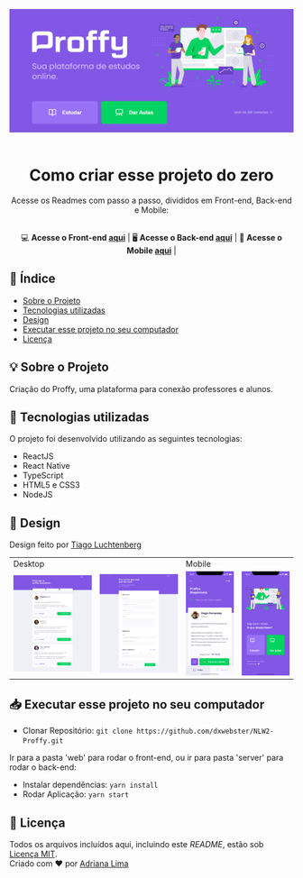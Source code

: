 <p align="center">
  <img src="./readme/Home.png"/>
  <br><br>
</p>

<h1 align="center">Como criar esse projeto do zero</h1> 
<div align="center">
Acesse os Readmes com passo a passo, divididos em Front-end, Back-end e Mobile:  <br><br>

💻 **Acesse o Front-end [aqui](https://github.com/dxwebster/NLW2-Proffy/tree/master/web)** | 
🖥 **Acesse o Back-end [aqui](https://github.com/dxwebster/NLW2-Proffy/tree/master/server)** | 
📱 **Acesse o Mobile [aqui](https://github.com/dxwebster/NLW2-Proffy/tree/master/mobile)** |
</div>


## 📑 Índice

- [Sobre o Projeto](#-sobre-o-projeto)
- [Tecnologias utilizadas](#-tecnologias-utilizadas)
- [Design](#-design)
- [Executar esse projeto no seu computador](#Executar-esse-projeto-no-seu-computador)
- [Licença](#-licença)

## 💡 Sobre o Projeto

Criação do Proffy, uma plataforma para conexão professores e alunos.

## 🚀 Tecnologias utilizadas

O projeto foi desenvolvido utilizando as seguintes tecnologias:

- ReactJS
- React Native
- TypeScript
- HTML5 e CSS3
- NodeJS

## 🎨 Design

Design feito por [Tiago Luchtenberg](https://www.instagram.com/tiagoluchtenberg/)

<table>
  <tr>
    <td colspan="2">Desktop</td>
    <td colspan="2">Mobile</td>
  </tr>
  <tr>
    <td><img src="./readme/preview-web.png" width=300 /></td><td><img src="./readme/Formulário.png" width=300 /></td>
    <td><img src="./readme/preview-mobile.png" width=180 /></td><td><img src="./readme/Home-mobile.png" width=180 /></td>
  </tr>
</table>


## 📥 Executar esse projeto no seu computador

- Clonar Repositório: `git clone https://github.com/dxwebster/NLW2-Proffy.git`

Ir para a pasta 'web' para rodar o front-end, ou ir para pasta 'server' para rodar o back-end:

- Instalar dependências: `yarn install`
- Rodar Aplicação: `yarn start`


## 📕 Licença

Todos os arquivos incluídos aqui, incluindo este _README_, estão sob [Licença MIT](./LICENSE).<br>
Criado com ❤ por [Adriana Lima](https://github.com/dxwebster)
